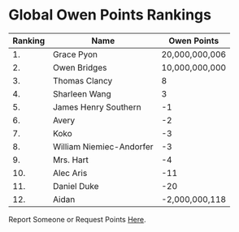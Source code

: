# Global Owen Points Rankings

|Ranking|Name|Owen Points|
| ----------- | ----------- | ----------- |
| 1. | Grace Pyon | 20,000,000,006 | 
| 2. | Owen Bridges | 10,000,000,000 |
| 3. | Thomas Clancy | 8 |
| 4. | Sharleen Wang | 3 |
| 5. | James Henry Southern | -1 |
| 6. | Avery | -2 |
| 7. | Koko | -3 |
| 8. | William Niemiec-Andorfer | -3 |
| 9. | Mrs. Hart | -4 |
| 10. | Alec Aris | -11 |
| 11. | Daniel Duke | -20 |
| 12. | Aidan | -2,000,000,118 |

Report Someone or Request Points [Here](https://forms.gle/cc2Y95JU66t6gKew9).

